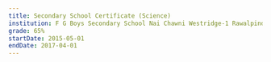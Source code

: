 ```yaml
---
title: Secondary School Certificate (Science)
institution: F G Boys Secondary School Nai Chawni Westridge-1 Rawalpindi Cantt
grade: 65%
startDate: 2015-05-01
endDate: 2017-04-01
---
```

